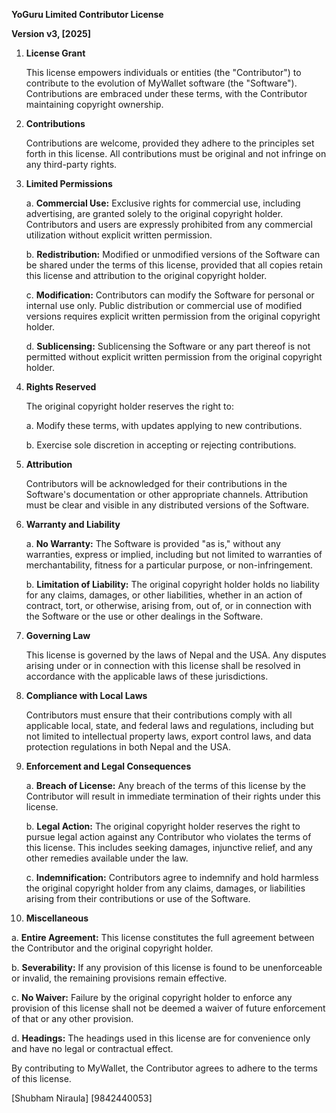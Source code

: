 **YoGuru Limited Contributor License**

**Version v3, [2025]**

1. **License Grant**

   This license empowers individuals or entities (the "Contributor") to contribute to the evolution of MyWallet software (the "Software"). Contributions are embraced under these terms, with the Contributor maintaining copyright ownership.

2. **Contributions**

   Contributions are welcome, provided they adhere to the principles set forth in this license. All contributions must be original and not infringe on any third-party rights.

3. **Limited Permissions**

   a. **Commercial Use:** Exclusive rights for commercial use, including advertising, are granted solely to the original copyright holder. Contributors and users are expressly prohibited from any commercial utilization without explicit written permission.

   b. **Redistribution:** Modified or unmodified versions of the Software can be shared under the terms of this license, provided that all copies retain this license and attribution to the original copyright holder.

   c. **Modification:** Contributors can modify the Software for personal or internal use only. Public distribution or commercial use of modified versions requires explicit written permission from the original copyright holder.

   d. **Sublicensing:** Sublicensing the Software or any part thereof is not permitted without explicit written permission from the original copyright holder.

4. **Rights Reserved**

   The original copyright holder reserves the right to:

   a. Modify these terms, with updates applying to new contributions.

   b. Exercise sole discretion in accepting or rejecting contributions.

5. **Attribution**

   Contributors will be acknowledged for their contributions in the Software's documentation or other appropriate channels. Attribution must be clear and visible in any distributed versions of the Software.

6. **Warranty and Liability**

   a. **No Warranty:** The Software is provided "as is," without any warranties, express or implied, including but not limited to warranties of merchantability, fitness for a particular purpose, or non-infringement.

   b. **Limitation of Liability:** The original copyright holder holds no liability for any claims, damages, or other liabilities, whether in an action of contract, tort, or otherwise, arising from, out of, or in connection with the Software or the use or other dealings in the Software.

7. **Governing Law**

   This license is governed by the laws of Nepal and the USA. Any disputes arising under or in connection with this license shall be resolved in accordance with the applicable laws of these jurisdictions.

8. **Compliance with Local Laws**

   Contributors must ensure that their contributions comply with all applicable local, state, and federal laws and regulations, including but not limited to intellectual property laws, export control laws, and data protection regulations in both Nepal and the USA.

9. **Enforcement and Legal Consequences**

   a. **Breach of License:** Any breach of the terms of this license by the Contributor will result in immediate termination of their rights under this license.

   b. **Legal Action:** The original copyright holder reserves the right to pursue legal action against any Contributor who violates the terms of this license. This includes seeking damages, injunctive relief, and any other remedies available under the law.

   c. **Indemnification:** Contributors agree to indemnify and hold harmless the original copyright holder from any claims, damages, or liabilities arising from their contributions or use of the Software.

10. **Miscellaneous**

   a. **Entire Agreement:** This license constitutes the full agreement between the Contributor and the original copyright holder.

   b. **Severability:** If any provision of this license is found to be unenforceable or invalid, the remaining provisions remain effective.

   c. **No Waiver:** Failure by the original copyright holder to enforce any provision of this license shall not be deemed a waiver of future enforcement of that or any other provision.

   d. **Headings:** The headings used in this license are for convenience only and have no legal or contractual effect.

By contributing to MyWallet, the Contributor agrees to adhere to the terms of this license.

[Shubham Niraula]
[9842440053]